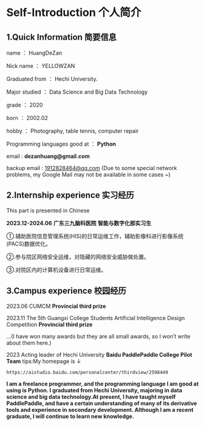 # Self-Introduction 个人简介

## 1.Quick Information 简要信息
name ： HuangDeZan

Nick name ： YELLOWZAN

Graduated from ： Hechi University.

Major studied ： Data Science and Big Data Technology

grade ： 2020

born ： 2002.02

hobby ： Photography, table tennis, computer repair

Programming languages ​​good at ： __Python__

email :  __dezanhuang@gmail.com__

backup email :  1912828464@qq.com  (Due to some special network problems, my Google Mail may not be available in some cases ~)

## 2.Internship experience 实习经历
This part is presented in Chinese

__2023.12-2024.06__ __广东三九脑科医院__ __智能与数字化部实习生__

①.辅助医院信息管理系统(HIS)的日常运维工作，辅助影像科进行影像系统(PACS)数据优化。

②.参与院区网络安全运维，对隐藏的网络安全威胁做处置。

③.对院区内的计算机设备进行日常运维。

## 3.Campus experience 校园经历
2023.06 CUMCM __Provincial third prize__

2023.11 The 5th Guangxi College Students Artificial Intelligence Design Competition __Provincial third prize__

...(I have won many awards but they are all small awards, so I won’t write about them here.)

2023 Acting leader of Hechi University __Baidu PaddlePaddle College Pilot Team__
tips:My homepage is ↓
```
https://aistudio.baidu.com/personalcenter/thirdview/2598449
```
__I am a freelance programmer, and the programming language I am good at using is Python. I graduated from Hechi University, majoring in data science and big data technology.At present, I have taught myself PaddlePaddle, and have a certain understanding of many of its derivative tools and experience in secondary development. Although I am a recent graduate, I will continue to learn new knowledge.__
